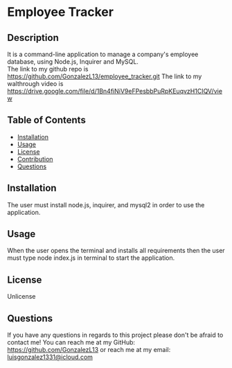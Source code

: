 # **Employee Tracker**
## Description
It is a command-line application to manage a company's employee database, using Node.js, Inquirer and MySQL. <br />
The link to my github repo is https://github.com/GonzalezL13/employee_tracker.git
The link to my walthrough video is https://drive.google.com/file/d/1Bn4fiNiV9eFPesbbPuRpKEuqvzH1CIQV/view
## Table of Contents
* [Installation](#installation)
* [Usage](#usage)
* [License](#license)
* [Contribution](#contribution)
* [Questions](#questions)
## Installation
The user must install node.js, inquirer, and mysql2 in order to use the application.
## Usage
When the user opens the terminal and installs all requirements then the user must type node index.js in terminal to start the application.
## License
Unlicense


## Questions
If you have any questions in regards to this project please don't be afraid to contact me!
You can reach me at my GitHub: https://github.com/GonzalezL13
or reach me at my email: luisgonzalez1331@icloud.com
